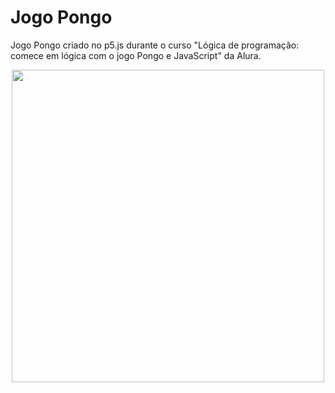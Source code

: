<h1> Jogo Pongo </h1>

Jogo Pongo criado no p5.js durante o curso "Lógica de programação: comece em lógica com o jogo Pongo e JavaScript" da Alura.



<div align="center">
<img src="https://github.com/anacfassis/p5.Js-pongo-game/assets/127503500/43576c67-2299-4d7d-bd9c-da02a44c8b0e" width="500px" />
</div>



